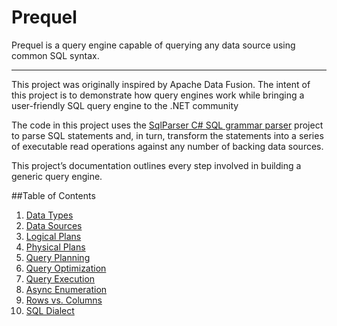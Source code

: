 # Prequel 
Prequel is a query engine capable of querying any data source using common SQL syntax.

---

This project was originally inspired by Apache Data Fusion.  The intent of this project is to demonstrate how query engines work while bringing a user-friendly SQL query engine to the .NET community

The code in this project uses the [SqlParser C# SQL grammar parser](https://github.com/TylerBrinks/SqlParser-cs) project to parse SQL statements and, in turn, transform the statements into a series of executable read operations against any number of backing data sources.  

This project’s documentation outlines every step involved in building a generic query engine.

##Table of Contents

1.   [Data Types](data-types.md)
2.   [Data Sources](data-sources.md)
3.   [Logical Plans](logical-plans.md)
4.   [Physical Plans](physical-plans.md)
5.   [Query Planning](query-planning.md)
6.   [Query Optimization](query-optimization.md)
7.   [Query Execution](query-execution.md)
8.   [Async Enumeration](async-execution.md)
9.   [Rows vs. Columns](rows-and-columns.md)
10.  [SQL Dialect](sql-dialect.md)